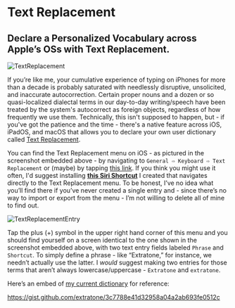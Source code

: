 # Text Replacement

## Declare a Personalized Vocabulary across Apple’s OSs with Text Replacement.

![TextReplacement](https://user-images.githubusercontent.com/43663476/152093082-5a6df76f-c1f1-45fa-a38a-d03f57a93c8f.png)

If you’re like me, your cumulative experience of typing on iPhones for more than a decade is probably saturated with needlessly disruptive, unsolicited, and inaccurate autocorrection. Certain proper nouns and a dozen or so quasi-localized dialectal terms in our day-to-day writing/speech have been treated by the system's autocorrect as foreign objects, regardless of how frequently we use them. Technically, this isn't supposed to happen, but - if you've got the patience and the time - there's a native feature across iOS, iPadOS, and macOS that allows you to declare your own user dictionary called [Text Replacement](https://support.apple.com/guide/iphone/use-text-replacements-iph6d01d862/ios).

You can find the Text Replacement menu on iOS - as pictured in the screenshot embedded above - by navigating to `General ⇨ Keyboard ⇨ Text Replacement` or (maybe) by tapping [this link](prefs:root=General&path=Keyboard/USER_DICTIONARY). If you think you might use it often, I'd suggest installing [**this Siri Shortcut**](https://www.icloud.com/shortcuts/e6d56b3fe8bc40639a60f166315f255b) I created that navigates directly to the Text Replacement menu. To be honest, I’ve no idea what you’ll find there if you’ve never created a single entry and - since there’s no way to import or export from the menu - I’m not willing to delete all of mine to find out. 

![TextReplacementEntry](https://user-images.githubusercontent.com/43663476/152147580-9054ee94-7e04-4895-be1c-b0ca4209fd75.png)

Tap the plus (+) symbol in the upper right hand corner of this menu and you should find yourself on a screen identical to the one shown in the screenshot embedded above, with two text entry fields labeled `Phrase` and `Shortcut`. To simply define a phrase - like “Extratone,” for instance, we needn’t actually use the latter. I *would* suggest making two entries for those terms that aren’t always lowercase/uppercase - `Extratone` and `extratone`.

Here’s an embed of [my current dictionary](https://gist.github.com/extratone/3c7788e41d32958a04a2ab693fe0512c) for reference:

https://gist.github.com/extratone/3c7788e41d32958a04a2ab693fe0512c